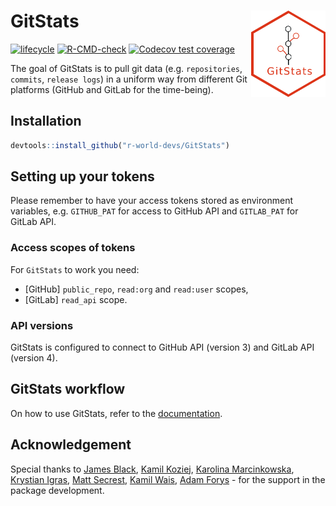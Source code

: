 
<!-- README.md is generated from README.Rmd. Please edit that file -->

# GitStats <img src="man/figures/GitStats_logo.png" align="right" height="138" style="float:right; height:138px;"/>

<!-- badges: start -->

[![lifecycle](https://img.shields.io/badge/lifecycle-experimental-orange.svg)](https://lifecycle.r-lib.org/articles/stages.html#experimental)
[![R-CMD-check](https://github.com/r-world-devs/GitStats/workflows/R-CMD-check/badge.svg)](https://github.com/r-world-devs/GitStats/actions)
[![Codecov test
coverage](https://codecov.io/gh/r-world-devs/GitStats/branch/devel/graph/badge.svg)](https://app.codecov.io/gh/r-world-devs/GitStats?branch=devel)
<!-- badges: end -->

The goal of GitStats is to pull git data (e.g. `repositories`,
`commits`, `release logs`) in a uniform way from different Git platforms
(GitHub and GitLab for the time-being).

## Installation

``` r
devtools::install_github("r-world-devs/GitStats")
```

## Setting up your tokens

Please remember to have your access tokens stored as environment
variables, e.g. `GITHUB_PAT` for access to GitHub API and `GITLAB_PAT`
for GitLab API.

### Access scopes of tokens

For `GitStats` to work you need:

- \[GitHub\] `public_repo`, `read:org` and `read:user` scopes,
- \[GitLab\] `read_api` scope.

### API versions

GitStats is configured to connect to GitHub API (version 3) and GitLab
API (version 4).

## GitStats workflow

On how to use GitStats, refer to the
[documentation](https://r-world-devs.github.io/GitStats/index.html).

## Acknowledgement

Special thanks to [James Black](https://github.com/epijim), [Kamil
Koziej](https://github.com/Cotau), [Karolina
Marcinkowska](https://github.com/marcinkowskak), [Krystian
Igras](https://github.com/krystian8207), [Matt
Secrest](https://github.com/mattsecrest), [Kamil
Wais](https://github.com/kalimu), [Adam
Forys](https://github.com/galachad) - for the support in the package
development.
